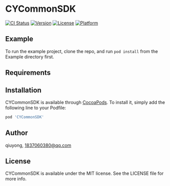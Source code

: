 # CYCommonSDK

[![CI Status](https://img.shields.io/travis/qiuyong/CYCommonSDK.svg?style=flat)](https://travis-ci.org/qiuyong/CYCommonSDK)
[![Version](https://img.shields.io/cocoapods/v/CYCommonSDK.svg?style=flat)](https://cocoapods.org/pods/CYCommonSDK)
[![License](https://img.shields.io/cocoapods/l/CYCommonSDK.svg?style=flat)](https://cocoapods.org/pods/CYCommonSDK)
[![Platform](https://img.shields.io/cocoapods/p/CYCommonSDK.svg?style=flat)](https://cocoapods.org/pods/CYCommonSDK)

## Example

To run the example project, clone the repo, and run `pod install` from the Example directory first.

## Requirements

## Installation

CYCommonSDK is available through [CocoaPods](https://cocoapods.org). To install
it, simply add the following line to your Podfile:

```ruby
pod 'CYCommonSDK'
```

## Author

qiuyong, 1837060380@qq.com

## License

CYCommonSDK is available under the MIT license. See the LICENSE file for more info.
